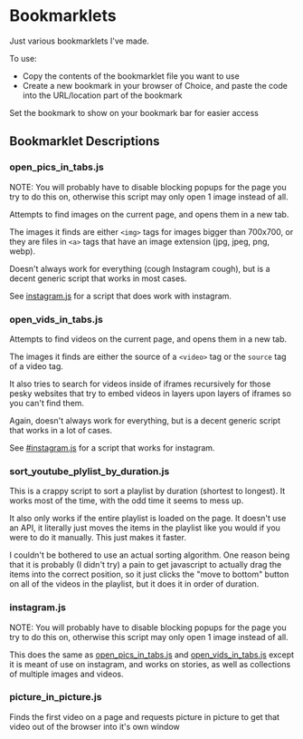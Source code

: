 # Bookmarklets

Just various bookmarklets I've made.

To use:

- Copy the contents of the bookmarklet file you want to use
- Create a new bookmark in your browser of Choice, and paste the code into the
  URL/location part of the bookmark

Set the bookmark to show on your bookmark bar for easier access

## Bookmarklet Descriptions

### open_pics_in_tabs.js

NOTE: You will probably have to disable blocking popups for the page you try to
do this on, otherwise this script may only open 1 image instead of all.

Attempts to find images on the current page, and opens them in a new tab.

The images it finds are either `<img>` tags for images bigger than 700x700, or
they are files in `<a>` tags that have an image extension (jpg, jpeg, png,
webp).

Doesn't always work for everything (cough Instagram cough), but is a decent
generic script that works in most cases.

See [instagram.js](#instagramjs) for a script that does work with instagram.

### open_vids_in_tabs.js

Attempts to find videos on the current page, and opens them in a new tab.

The images it finds are either the source of a `<video>` tag or the `source` tag
of a video tag.

It also tries to search for videos inside of iframes recursively for those
pesky websites that try to embed videos in layers upon layers of iframes so you
can't find them.

Again, doesn't always work for everything,  but is a decent generic script that
works in a lot of cases.

See [#instagram.js](#instagramjs) for a script that works for instagram.

### sort_youtube_plylist_by_duration.js

This is a crappy script to sort a playlist by duration (shortest to longest). It
works most of the time, with the odd time it seems to mess up.

It also only works if the entire playlist is loaded on the page. It doesn't use
an API, it literally just moves the items in the playlist like you would if you
were to do it manually. This just makes it faster.

I couldn't be bothered to use an actual sorting algorithm. One reason being that
it is probably (I didn't try) a pain to get javascript to actually drag the
items into the correct position, so it just clicks the "move to bottom" button
on all of the videos in the playlist, but it does it in order of duration.

### instagram.js

NOTE: You will probably have to disable blocking popups for the page you try to
do this on, otherwise this script may only open 1 image instead of all.

This does the same as [open_pics_in_tabs.js](#open_pics_in_tabsjs) and
[open_vids_in_tabs.js](#open_vids_in_tabsjs)
except it is meant of use on instagram, and works on stories, as well as
collections of multiple images and videos.

### picture_in_picture.js

Finds the first video on a page and requests picture in picture to get that
video out of the browser into it's own window
